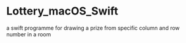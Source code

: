 # Lottery_macOS_Swift
a swift programme for drawing a prize from specific column and row number in a room
